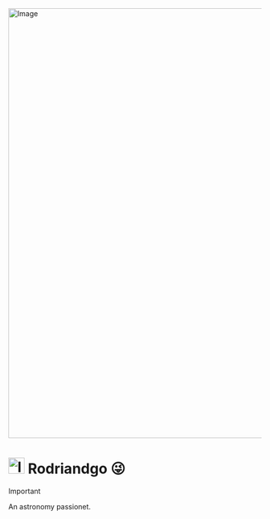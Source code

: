 <img width="2032" height="856" alt="Image" src="https://github.com/user-attachments/assets/4d46789c-69e8-48e8-a003-c21e0e2b0536" />

# <img width="32" height="32" alt="Image" src="https://github.com/user-attachments/assets/d9fef7bc-6be2-4d9b-bde1-f6fafc2c4a54" /> **Rodriandgo** :stuck_out_tongue_winking_eye:

> [!IMPORTANT]
> An astronomy passionet.

<!--
**Rodriandgo1/Rodriandgo1** is a ✨ _special_ ✨ repository because its `README.md` (this file) appears on your GitHub profile.

Here are some ideas to get you started:

- 🔭 I’m currently working on ...
- 🌱 I’m currently learning ...
- 👯 I’m looking to collaborate on ...
- 🤔 I’m looking for help with ...
- 💬 Ask me about ...
- 📫 How to reach me: ...
- 😄 Pronouns: ...
- ⚡ Fun fact: ...
2032 856
-->
